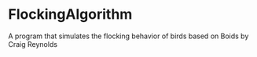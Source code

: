 # FlockingAlgorithm
A program that simulates the flocking behavior of birds based on Boids by Craig Reynolds
